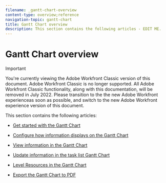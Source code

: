 ```yaml
---
filename: _gantt-chart-overview
content-type: overview;reference
navigation-topic: gantt-chart
title: Gantt Chart overview
description: This section contains the following articles - EDIT ME.
---
```


# Gantt Chart overview

>[!IMPORTANT]
>
>You're currently viewing the Adobe Workfront Classic version of this document. Adobe Workfront Classic is no longer supported. All Adobe Workfront Classic functionality, along with this documentation, will be removed in July 2022. Please transition to the the new Adobe Workfront experienceas soon as possible, and switch to the new Adobe Workfront experience version of this document.

This section contains the following articles:

* [Get started with the Gantt Chart](../../../manage-work/gantt-chart/use-the-gantt-chart/get-started-with-gantt.md)

  <!--
  <p data-mc-conditions="QuicksilverOrClassic.Classic,QuicksilverOrClassic.Draft mode"><a href="../../../manage-work/gantt-chart/use-the-gantt-chart/gantt-feature-availability.md" class="MCXref xref" xrefformat="{para}">Gantt Chart feature availability </a> </p>
  -->

* [Configure how information displays on the Gantt Chart](../../../manage-work/gantt-chart/use-the-gantt-chart/configure-info-on-gantt-chart.md) 
* [View information in the Gantt Chart](../../../manage-work/gantt-chart/use-the-gantt-chart/view-info-in-gantt.md) 
* [Update information in the task list Gantt Chart](../../../manage-work/gantt-chart/use-the-gantt-chart/update-info-task-list-gantt.md) 
* [Level Resources in the Gantt Chart](../../../manage-work/gantt-chart/use-the-gantt-chart/level-resources-in-gantt.md) 
* [Export the Gantt Chart to PDF](../../../manage-work/gantt-chart/use-the-gantt-chart/export-gantt-chart-to-pdf.md)

